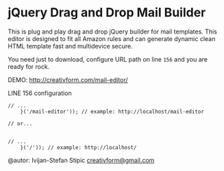 # jQuery Drag and Drop Mail Builder
This is plug and play drag and drop jQuery builder for mail templates. This editor is designed to fit all Amazon rules and can generate dynamic clean HTML template fast and multidevice secure.

You need just to download, configure URL path on line `156` and you are ready for rock.

DEMO: http://creativform.com/mail-editor/

LINE 156 configuration
```
// ...
    }('/mail-editor')); // example: http://localhost/mail-editor
	
// or...


// ...
    }('/')); // example: http://localhost/
```

@autor: Ivijan-Stefan Stipic <creativform@gmail.com>